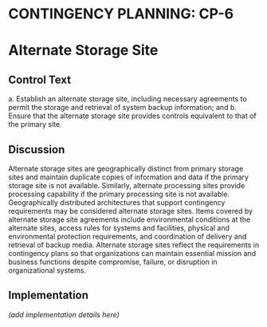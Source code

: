 # CONTINGENCY PLANNING: CP-6
# Alternate Storage Site

## Control Text


a. Establish an alternate storage site, including necessary agreements to permit the storage and retrieval of system backup information; and
b. Ensure that the alternate storage site provides controls equivalent to that of the primary site.

## Discussion

Alternate storage sites are geographically distinct from primary storage sites and maintain duplicate copies of information and data if the primary storage site is not available. Similarly, alternate processing sites provide processing capability if the primary processing site is not available. Geographically distributed architectures that support contingency requirements may be considered alternate storage sites. Items covered by alternate storage site agreements include environmental conditions at the alternate sites, access rules for systems and facilities, physical and environmental protection requirements, and coordination of delivery and retrieval of backup media. Alternate storage sites reflect the requirements in contingency plans so that organizations can maintain essential mission and business functions despite compromise, failure, or disruption in organizational systems.

## Implementation

_(add implementation details here)_